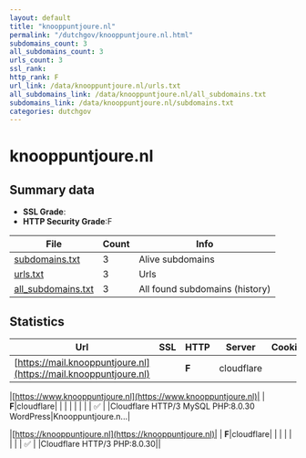 ```yaml
---
layout: default
title: "knooppuntjoure.nl"
permalink: "/dutchgov/knooppuntjoure.nl.html"
subdomains_count: 3
all_subdomains_count: 3
urls_count: 3
ssl_rank: 
http_rank: F
url_link: /data/knooppuntjoure.nl/urls.txt
all_subdomains_link: /data/knooppuntjoure.nl/all_subdomains.txt
subdomains_link: /data/knooppuntjoure.nl/subdomains.txt
categories: dutchgov
---
```



# knooppuntjoure.nl
## Summary data


 - **SSL Grade**:
 - **HTTP Security Grade**:F


| File       | Count | Info |
|------------|-------|------|
|[subdomains.txt](/data/knooppuntjoure.nl/subdomains.txt)|3|Alive subdomains|
|[urls.txt](/data/knooppuntjoure.nl/urls.txt)|3|Urls|
|[all_subdomains.txt](/data/knooppuntjoure.nl/all_subdomains.txt)|3|All found subdomains (history)|


## Statistics


| Url | SSL | HTTP | Server | Cookie | HSTS | CORS | CTO | CSP | XFO | XXP | RP |FP| Tech |Title |
|--------|-------|-------|------|------|------|------|------|------|------|------|------|------|------|------|
|[https://mail.knooppuntjoure.nl](https://mail.knooppuntjoure.nl)| | **F**|cloudflare| | | | | | | | :white_check_mark: | |Cloudflare HTTP/3||


|[https://www.knooppuntjoure.nl](https://www.knooppuntjoure.nl)| | **F**|cloudflare| | | | | | | | :white_check_mark: | |Cloudflare HTTP/3 MySQL PHP:8.0.30 WordPress|Knooppuntjoure.n...|


|[https://knooppuntjoure.nl](https://knooppuntjoure.nl)| | **F**|cloudflare| | | | | | | | :white_check_mark: | |Cloudflare HTTP/3 PHP:8.0.30||


